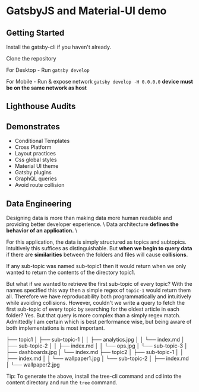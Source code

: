 # GatsbyJS and Material-UI demo

## Getting Started

Install the gatsby-cli if you haven't already.

Clone the repository

For Desktop - Run `gatsby develop`

For Mobile - Run & expose network `gatsby develop -H 0.0.0.0` **device must be on the same network as host**

## Lighthouse Audits

## Demonstrates

* Conditional Templates
* Cross Platform
* Layout practices
* Css global styles
* Material UI theme
* Gatsby plugins
* GraphQL queries
* Avoid route collision

## Data Engineering

Designing data is more than making data more human readable and providing better developer experience. \\
Data architecture **defines the behavior of an application.** \\

For this application, the data is simply structured as topics and subtopics.
Intuitively this suffices as distinguishable.
But **when we begin to query data** if there are **similarities** between the folders and files will cause **collisions**.

If any sub-topic was named sub-topic1 then it would return when we only wanted to return the contents of the directory topic1.

But what if we wanted to retrieve the first sub-topic of every topic?
With the names specified this way then a simple regex of `topic-1` would return them all.
Therefore we have reproducability both programmatically and intuitively while avoiding collisions.
However, couldn't we write a query to fetch the first sub-topic of every topic by searching for the oldest
article in each folder? Yes. But that query is more complex than a simply regex match.
Admittedly I am certain which is best performance wise, but being aware of both implementations is most important.

├── topic1
│   ├── sub-topic-1
│   │   ├── analytics.jpg
│   │   └── index.md
│   ├── sub-topic-2
│   │   ├── index.md
│   │   └── ops.jpg
│   └── sub-topic-3
│       ├── dashboards.jpg
│       └── index.md
├── topic2
│   ├── sub-topic-1
│   │   ├── index.md
│   │   └── wallpaper1.jpg
│   └── sub-topic-2
│       ├── index.md
│       └── wallpaper2.jpg

Tip: To generate the above, install the tree-cli command and cd into the content directory and run the `tree` command.
